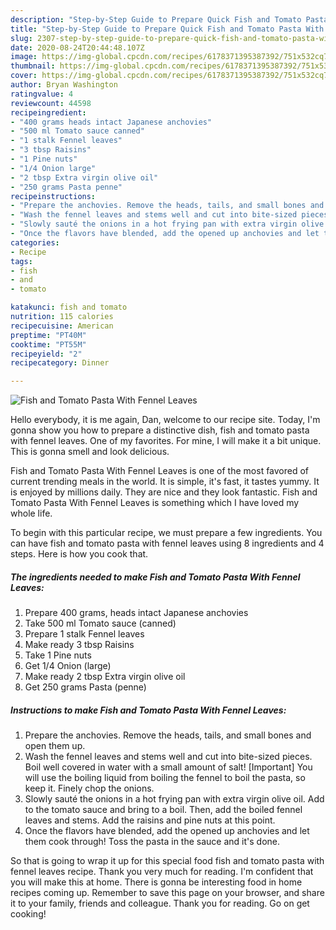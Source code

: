 ```yaml
---
description: "Step-by-Step Guide to Prepare Quick Fish and Tomato Pasta With Fennel Leaves"
title: "Step-by-Step Guide to Prepare Quick Fish and Tomato Pasta With Fennel Leaves"
slug: 2307-step-by-step-guide-to-prepare-quick-fish-and-tomato-pasta-with-fennel-leaves
date: 2020-08-24T20:44:48.107Z
image: https://img-global.cpcdn.com/recipes/6178371395387392/751x532cq70/fish-and-tomato-pasta-with-fennel-leaves-recipe-main-photo.jpg
thumbnail: https://img-global.cpcdn.com/recipes/6178371395387392/751x532cq70/fish-and-tomato-pasta-with-fennel-leaves-recipe-main-photo.jpg
cover: https://img-global.cpcdn.com/recipes/6178371395387392/751x532cq70/fish-and-tomato-pasta-with-fennel-leaves-recipe-main-photo.jpg
author: Bryan Washington
ratingvalue: 4
reviewcount: 44598
recipeingredient:
- "400 grams heads intact Japanese anchovies"
- "500 ml Tomato sauce canned"
- "1 stalk Fennel leaves"
- "3 tbsp Raisins"
- "1 Pine nuts"
- "1/4 Onion large"
- "2 tbsp Extra virgin olive oil"
- "250 grams Pasta penne"
recipeinstructions:
- "Prepare the anchovies. Remove the heads, tails, and small bones and open them up."
- "Wash the fennel leaves and stems well and cut into bite-sized pieces. Boil well covered in water with a small amount of salt! [Important] You will use the boiling liquid from boiling the fennel to boil the pasta, so keep it. Finely chop the onions."
- "Slowly sauté the onions in a hot frying pan with extra virgin olive oil. Add to the tomato sauce and bring to a boil. Then, add the boiled fennel leaves and stems. Add the raisins and pine nuts at this point."
- "Once the flavors have blended, add the opened up anchovies and let them cook through! Toss the pasta in the sauce and it&#39;s done."
categories:
- Recipe
tags:
- fish
- and
- tomato

katakunci: fish and tomato 
nutrition: 115 calories
recipecuisine: American
preptime: "PT40M"
cooktime: "PT55M"
recipeyield: "2"
recipecategory: Dinner

---
```



![Fish and Tomato Pasta With Fennel Leaves](https://img-global.cpcdn.com/recipes/6178371395387392/751x532cq70/fish-and-tomato-pasta-with-fennel-leaves-recipe-main-photo.jpg)

Hello everybody, it is me again, Dan, welcome to our recipe site. Today, I'm gonna show you how to prepare a distinctive dish, fish and tomato pasta with fennel leaves. One of my favorites. For mine, I will make it a bit unique. This is gonna smell and look delicious.



Fish and Tomato Pasta With Fennel Leaves is one of the most favored of current trending meals in the world. It is simple, it's fast, it tastes yummy. It is enjoyed by millions daily. They are nice and they look fantastic. Fish and Tomato Pasta With Fennel Leaves is something which I have loved my whole life.


To begin with this particular recipe, we must prepare a few ingredients. You can have fish and tomato pasta with fennel leaves using 8 ingredients and 4 steps. Here is how you cook that.

<!--inarticleads1-->

##### The ingredients needed to make Fish and Tomato Pasta With Fennel Leaves:

1. Prepare 400 grams, heads intact Japanese anchovies
1. Take 500 ml Tomato sauce (canned)
1. Prepare 1 stalk Fennel leaves
1. Make ready 3 tbsp Raisins
1. Take 1 Pine nuts
1. Get 1/4 Onion (large)
1. Make ready 2 tbsp Extra virgin olive oil
1. Get 250 grams Pasta (penne)




<!--inarticleads2-->

##### Instructions to make Fish and Tomato Pasta With Fennel Leaves:

1. Prepare the anchovies. Remove the heads, tails, and small bones and open them up.
1. Wash the fennel leaves and stems well and cut into bite-sized pieces. Boil well covered in water with a small amount of salt! [Important] You will use the boiling liquid from boiling the fennel to boil the pasta, so keep it. Finely chop the onions.
1. Slowly sauté the onions in a hot frying pan with extra virgin olive oil. Add to the tomato sauce and bring to a boil. Then, add the boiled fennel leaves and stems. Add the raisins and pine nuts at this point.
1. Once the flavors have blended, add the opened up anchovies and let them cook through! Toss the pasta in the sauce and it&#39;s done.




So that is going to wrap it up for this special food fish and tomato pasta with fennel leaves recipe. Thank you very much for reading. I'm confident that you will make this at home. There is gonna be interesting food in home recipes coming up. Remember to save this page on your browser, and share it to your family, friends and colleague. Thank you for reading. Go on get cooking!
